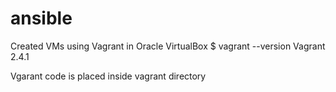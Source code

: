 # ansible
Created VMs using Vagrant in Oracle VirtualBox
$ vagrant --version
Vagrant 2.4.1

Vgarant code is placed inside vagrant directory


